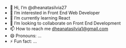 - 👋 Hi, I’m @dheanatasilvia27
- 👀 I’m interested in Front End Web Developer
- 🌱 I’m currently learning React
- 💞️ I’m looking to collaborate on Front End Development
- 📫 How to reach me dheanatasilvia1@gmail.com
- 😄 Pronouns: ...
- ⚡ Fun fact: ...

<!---
dheanatasilvia27/dheanatasilvia27 is a ✨ special ✨ repository because its `README.md` (this file) appears on your GitHub profile.
You can click the Preview link to take a look at your changes.
--->
